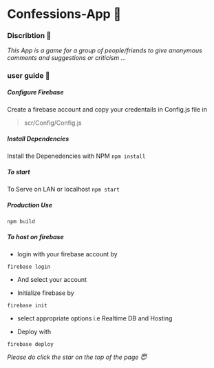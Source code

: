 # Confessions-App :thought_balloon:



### Discribtion :pencil:
*This App is a game for a group of people/friends to give anonymous comments and suggestions or criticism ...*




### user guide :ledger:


   ##### Configure Firebase  
Create a firebase account and copy your credentails in Config.js file in 
> scr/Config/Config.js



   ##### Install Dependencies
Install the Depenedencies with NPM
```npm install```



   ##### To start
To Serve on LAN or localhost
```npm start```



   ##### Production Use
```npm build```




##### To host on firebase


- login with your firebase account by 

```firebase login```

- And select your account


- Initialize firebase by 

```firebase init```

- select appropriate options i.e Realtime DB and Hosting 

- Deploy with

```firebase deploy```







*Please do click the star on the top of the page :innocent:*
